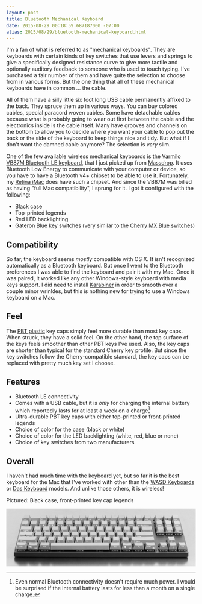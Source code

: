 ```yaml
---
layout: post
title: Bluetooth Mechanical Keyboard
date: 2015-08-29 00:18:59.687187000 -07:00
alias: 2015/08/29/bluetooth-mechanical-keyboard.html
---
```


I'm a fan of what is referred to as "mechanical keyboards". They are keyboards with certain kinds of key switches that use levers and springs to give a specifically designed resistance curve to give more tactile and optionally auditory feedback to someone who is used to touch typing. I've purchased a fair number of them and have quite the selection to choose from in various forms. But the one thing that all of these mechanical keyboards have in common ... the cable.

All of them have a silly little six foot long USB cable permanently affixed to the back. They spruce them up in various ways. You can buy colored cables, special paracord woven cables. Some have detachable cables because what is probably going to wear out first between the cable and the electronics inside is the cable itself. Many have grooves and channels on the bottom to allow you to decide where you want your cable to pop out the back or the side of the keyboard to keep things nice and tidy. But what if I don't want the damned cable anymore? The selection is *very* slim.

One of the few available wireless mechanical keyboards is the [Varmilo VB87M Bluetooth LE keyboard](https://www.massdrop.com/buy/varmilo-vb87m-bluetooth), that I just picked up from [Massdrop](https://www.massdrop.com). It uses Bluetooth Low Energy to communicate with your computer or device, so you have to have a Bluetooth v4+ chipset to be able to use it. Fortunately, my [Retina iMac](https://support.apple.com/kb/SP707?locale=en_US&viewlocale=en_US) does have such a chipset. And since the VB87M was billed as having "full Mac compatibility", I sprung for it. I got it configured with the following:

* Black case
* Top-printed legends
* Red LED backlighting
* Gateron Blue key switches (very similar to the [Cherry MX Blue switches](https://www.reddit.com/r/MechanicalKeyboards/wiki/switch_guides#wiki_cherry_corp_mx))

## Compatibility

So far, the keyboard seems *mostly* compatible with OS X. It isn't recognized automatically as a Bluetooth keyboard. But once I went to the Bluetooth preferences I was able to find the keyboard and pair it with my Mac. Once it was paired, it worked like any other Windows-style keyboard with media keys support. I did need to install [Karabiner](https://pqrs.org/osx/karabiner/) in order to smooth over a couple minor wrinkles, but this is nothing new for trying to use a Windows keyboard on a Mac.

## Feel

The [PBT plastic](http://deskthority.net/wiki/Keycap_construction#PBT) key caps simply feel more durable than most key caps. When struck, they have a solid feel. On the other hand, the top surface of the keys feels smoother than other PBT keys I've used. Also, the key caps are shorter than typical for the standard Cherry key profile. But since the key switches follow the Cherry-compatible standard, the key caps can be replaced with pretty much key set I choose.

## Features

* Bluetooth LE connectivity
* Comes with a USB cable, but it is *only* for charging the internal battery which reportedly lasts for at least a week on a charge[^1]
* Ultra-durable PBT key caps with either top-printed or front-printed legends
* Choice of color for the case (black or white)
* Choice of color for the LED backlighting (white, red, blue or none)
* Choice of key switches from two manufacturers

## Overall

I haven't had much time with the keyboard yet, but so far it is the best keyboard for the Mac that I've worked with other than the [WASD Keyboards](http://wasdkeyboards.com) or [Das Keyboard](http://www.daskeyboard.com/) models. And unlike those others, it is wireless!

Pictured: Black case, front-printed key cap legends

![Varmilo VB87M Keyboard](/images/varmilo-vb87m.jpg)

[^1]: Even normal Bluetooth connectivity doesn't require much power. I would be surprised if the internal battery lasts for less than a month on a single charge.
